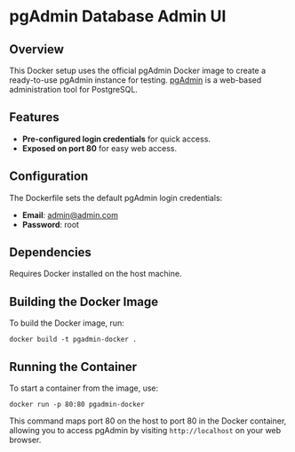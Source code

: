# pgAdmin Database Admin UI

## Overview
This Docker setup uses the official pgAdmin Docker image to create a ready-to-use pgAdmin instance for testing. [pgAdmin](https://www.pgadmin.org/) is a web-based administration tool for PostgreSQL.

## Features
- **Pre-configured login credentials** for quick access.
- **Exposed on port 80** for easy web access.

## Configuration
The Dockerfile sets the default pgAdmin login credentials:
- **Email**: admin@admin.com
- **Password**: root

## Dependencies
Requires Docker installed on the host machine.

## Building the Docker Image
To build the Docker image, run:

`docker build -t pgadmin-docker .`

## Running the Container
To start a container from the image, use:

`docker run -p 80:80 pgadmin-docker`

This command maps port 80 on the host to port 80 in the Docker container, allowing you to access pgAdmin by visiting `http://localhost` on your web browser.
